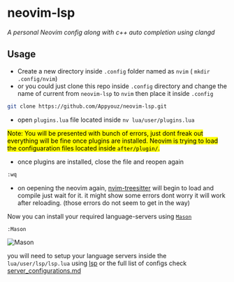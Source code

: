 # neovim-lsp
*A personal Neovim config along with c++ auto completion using clangd*

## Usage

 - Create a new directory inside `.config` folder named as `nvim` ( `mkdir .config/nvim`)<br>
 - or you could just clone this repo inside `.config` directory and change the name of current from `neovim-lsp` to `nvim` then place it inside `.config`
``` bash
git clone https://github.com/Appyouz/neovim-lsp.git 
``` 
 - open `plugins.lua` file located inside `nv lua/user/plugins.lua`
 
<mark>Note: You will be presented with bunch of errors, just dont freak out everything will be fine once plugins are installed.
Neovim is trying to load the configuaration files located inside `after/plugin/`.</mark>

- once plugins are installed, close the file and reopen again 
``` bash
:wq
``` 
- on oepening the neovim again, [nvim-treesitter](https://github.com/nvim-treesitter/nvim-treesitter)
 will begin to load and compile just wait for it. it might show some errors dont worry it will work after reloading.
 (those errors do not seem to get in the way)

Now you can install your required language-servers using [`Mason`](https://github.com/williamboman/mason.nvim#configuration)
``` bash
:Mason
```
![Mason](image.jpg)

you will need to setup your language servers inside the `lua/user/lsp/lsp.lua` using [lsp](https://github.com/neovim/nvim-lspconfig#quickstart)
or the full list of configs check [server_configurations.md](https://github.com/neovim/nvim-lspconfig/blob/master/doc/server_configurations.md)

